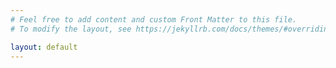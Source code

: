 ```yaml
---
# Feel free to add content and custom Front Matter to this file.
# To modify the layout, see https://jekyllrb.com/docs/themes/#overriding-theme-defaults

layout: default
---
```


<head>
<script type="text/javascript">
    let root = "/what-to-do.github.io";
    var postsHREF = [{% for post in site.posts %}"{{ post.url }}"{% unless forloop.last %},{% endunless %}{% endfor %}];
    var postsTitle = [{% for post in site.posts %}"{{ post.title }}"{% unless forloop.last %},{% endunless %}{% endfor %}];
</script>

<script type="text/javascript">
    function nextPost()
    {
        var randomIndexUsed = [];
        var counter = 0;
        var numberOfPosts = 1;

        while (counter < numberOfPosts)
        {
            var randomIndex;
            var postHREF;
            var postTitle;
            var res = "";
            randomIndex = Math.floor(Math.random() * postsHREF.length);

            if (randomIndexUsed.indexOf(randomIndex) == "-1")
            {
            postHREF = postsHREF[randomIndex];
            console.log(postsHREF)
                randomIndexUsed.push(randomIndex);
            counter++;
            return postHREF
            }
        }
    } 
    window.location.assign(nextPost().substr(1));
</script>
</head>